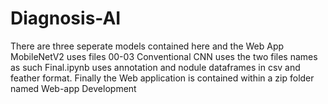 # Diagnosis-AI
There are three seperate models contained here and the Web App
MobileNetV2 uses files 00-03
Conventional CNN uses the two files names as such
Final.ipynb uses annotation and nodule dataframes in csv and feather format.
Finally the Web application is contained within a zip folder named Web-app Development

